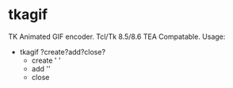 # tkagif
TK Animated GIF encoder.
Tcl/Tk 8.5/8.6 TEA Compatable.
Usage:
* tkagif ?create?add?close?
  * create '<filename> <width> <height>'
  * add '<image>'
  * close
